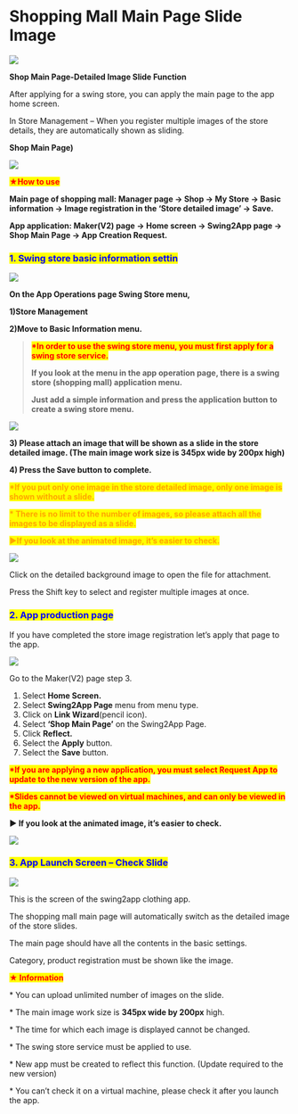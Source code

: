 # Shopping Mall Main Page Slide Image

![](https://support.swing2app.com/wp-content/uploads/2018/11/slide.png)

**Shop Main Page-Detailed Image Slide Function**

After applying for a swing store, you can apply the main page to the app home screen.

In Store Management – When you register multiple images of the store details, they are automatically shown as sliding.



**Shop Main Page)**

![](https://support.swing2app.com/wp-content/uploads/2018/11/ezgif.com-gif-maker-8.gif)



<mark style="color:red;">**★How to use**</mark>

**Main page of shopping mall: Manager page → Shop → My Store → Basic information → Image registration in the ‘Store detailed image’ → Save.**

**App application: Maker(V2) page → Home screen → Swing2App page →  Shop Main Page → App Creation  Request.**



### <mark style="color:blue;">**1. Swing store basic information settin**</mark>

![](https://support.swing2app.com/wp-content/uploads/2018/11/basic.png)

**On the App Operations page Swing Store menu,**

**1)Store Management**

**2)Move to Basic Information menu.** &#x20;

> <mark style="color:red;">**\*In order to use the swing store menu, you must first apply for a swing store service.**</mark>
>
> **If you look at the menu in the app operation page, there is a swing store (shopping mall) application menu.**&#x20;
>
> **Just add a simple information and press the application button to create a swing store menu.**



![](https://support.swing2app.com/wp-content/uploads/2018/11/basic2.png)

**3) Please attach an image that will be shown as a slide in the store detailed image. (The main image work size is  345px wide by 200px  high)**

**4) Press the Save button to complete.**

<mark style="color:orange;">**\*If you put only one image in the store detailed image, only one image is shown without a slide.**</mark>

<mark style="color:orange;">**\* There is no limit to the number of images, so please attach all the images to be displayed as a slide.**</mark>



<mark style="color:orange;">**▶If you look at the animated image, it’s easier to check.**</mark>

![](https://support.swing2app.com/wp-content/uploads/2018/11/ezgif.com-gif-maker-6.gif)

Click on the detailed background image to open the file for attachment.

Press the Shift key to select and register multiple images at once.



### <mark style="color:blue;">**2. App production page**</mark>

If you have completed the store image registration let’s apply that page to the app.

![](https://support.swing2app.com/wp-content/uploads/2018/11/basic3.png)

Go to the Maker(V2) page step 3.

1. Select **Home Screen.**
2. Select **Swing2App Page** menu from menu type.
3. Click on **Link Wizard**(pencil icon).
4. Select **‘Shop Main Page’** on the Swing2App Page.
5. Click **Reflect.**
6. Select the **Apply** button.
7. Select the **Save** button.

<mark style="color:red;">**\*If you are applying a new application, you must select Request App to update to the new version of the app.**</mark>

<mark style="color:red;">**\*Slides cannot be viewed on virtual machines, and can only be viewed in the app.**</mark>&#x20;



**▶ If you look at the animated image, it’s easier to check.**

![](https://support.swing2app.com/wp-content/uploads/2018/11/ezgif.com-gif-maker-7.gif)



### <mark style="color:blue;">**3. App Launch Screen – Check Slide**</mark>

![](https://support.swing2app.com/wp-content/uploads/2018/11/ezgif.com-gif-maker-8.gif)

This is the screen of the swing2app clothing app.

The shopping mall main page will automatically switch as the detailed image of the store slides.

The main page should have all the contents in the basic settings.

Category, product registration must be shown like the image.



<mark style="color:red;">**★ Information**</mark>

\* You can upload unlimited number of images on the slide.

\* The main image work size is **345px wide by 200px** high.

\* The time for which each image is displayed cannot be changed.

\* The swing store service must be applied to use.

\* New app must be created to reflect this function. (Update required to the new version)

\* You can’t check it on a virtual machine, please check it after you launch the app.
